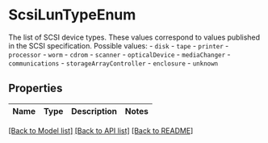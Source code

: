 # ScsiLunTypeEnum

The list of SCSI device types.  These values correspond to values published in the SCSI specification.  Possible values: - `disk` - `tape` - `printer` - `processor` - `worm` - `cdrom` - `scanner` - `opticalDevice` - `mediaChanger` - `communications` - `storageArrayController` - `enclosure` - `unknown` 

## Properties
Name | Type | Description | Notes
------------ | ------------- | ------------- | -------------

[[Back to Model list]](../README.md#documentation-for-models) [[Back to API list]](../README.md#documentation-for-api-endpoints) [[Back to README]](../README.md)


